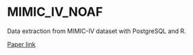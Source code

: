 # MIMIC_IV_NOAF

Data extraction from MIMIC-IV dataset with PostgreSQL and R.

[Paper link](https://jamanetwork.com/journals/jamanetworkopen/fullarticle/2804042)
